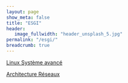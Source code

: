 ```yaml
---
layout: page
show_meta: false
title: "ESGI"
header:
   image_fullwidth: "header_unsplash_5.jpg"
permalink: "/esgi/"
breadcrumb: true
---
```


[Linux Système avancé](https://fpompey.github.io/esgi/linux/)  

[Architecture Réseaux](https://fpompey.github.io/esgi/architecture&reseaux/)  


